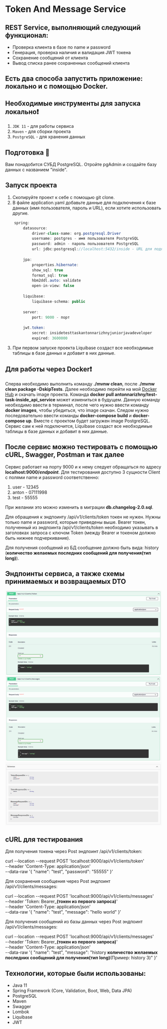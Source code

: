 # Token And Message Service

## REST Service, выполняющий следующий функционал:
- Проверка клиента в базе по name и password
- Генерация, проверка наличия и валидация JWT токена
- Сохранение сообщений от клиента
- Вывод списка ранее сохраненных сообщений клиента

## Есть два способа запустить приложение: локально и с помощью Docker.

## Необходимые инструменты для запуска локально❗
1. `JDK 11` - для работы сервиса
2. `Maven` - для сборки проекта
3. `PostgreSQL` - для хранения данных

## Подготовка 🔨
Вам понадобится СУБД PostgreSQL. Отройте pgAdmin и создайте базу данных с названием "inside".

## Запуск проекта
1. Скопируйте проект к себе с помощью git clone.
2. В файле application.yaml добавьте данные для подключения к базе данных (имя пользователя, пароль и URL), если хотите использовать другие.
```java
    spring:
        datasource:
            driver-class-name: org.postgresql.Driver
            username: postgres - имя пользователя PostgreSQL
            password: admin - пароль пользователя PostgreSQL
            url: jdbc:postgresql://localhost:5432/inside - URL для подключения к базе даныых (добавьте порт и адрес, если у Вас другие)

        jpa:
            properties.hibernate:
            show_sql: true
            format_sql: true
            hbm2ddl.auto: validate
            open-in-view: false

        liquibase:
            liquibase-schema: public

        server:
            port: 9000 - порт

        jwt.token:
            secret: insidetesttaskantonnarizhnyjuniorjavadeveloper
            expired: 3600000
```
3. При первом запуске проекта Liquibase создаст все необходимые таблицы в базе данных и добавит в них данные.

## Для работы через Docker❗
Сперва необходимо выполнить команду **./mvnw clean**, после **./mvnw clean package -DskipTests**.
Далее необходимо перейти на мой [Docker Hub](https://hub.docker.com/u/antonnarizhny) и скачать image проекта. 
Команда **docker pull antonnarizhny/test-task-inside_api_service** может измениться в будущем.
Данную команду необходимо ввести в терминал, после чего нужно ввести команду **docker images**, чтобы убедиться, что image скачан.
Следом нужно последовательно ввести команды **docker-compose build** и **docker-compose up**.
Вместе с проектом будет загружен image PostgreSQL. Сервис сам к ней подключится, Liquibase создаст все необходимые таблицы в базе данных и добавит в них данные.

## После сервис можно тестировать с помощью cURL, Swagger, Postman и так далее
Сервис работает на порту 9000 и к нему следует обращаться по адресу **localhost:9000/_endpoint_**.
Для тестирования доступно 3 сущности Client c полями name и password соответственно:
1. user - 12345
2. anton - 07111998
3. test - 55555

При желании это можно изменить в миграции **db.changelog-2.0.sql**.

Для обращения к эндпоинту /api/v1/clients/token токен не нужен. Нужны только name и password, которые приведены выше.
Bearer токен, полученный из эндпоинта /api/v1/clients/token необходимо указывать в заголовках запроса с ключом Token (между Bearer и токеном должно быть нижнее подчеркивание).

Для получения сообщений из БД сообщение должно быть вида: history (**количество желаемых последних сообщений для получения(тип long)**).

## Эндпоинты сервиса, а также схемы принимаемых и возвращаемых DTO
![Image of Maint](documentation/token_POST_endpoint.png)
![Image of Maint](documentation/messages_POST_endpoint.png)
![Image of Maint](documentation/schemas.png)

## cURL для тестирования
Для получения токена через Post эндпоинт /api/v1/clients/token:

curl --location --request POST 'localhost:9000/api/v1/clients/token' \
--header 'Content-Type: application/json' \
--data-raw '{
"name": "test",
"password": "55555"
}'

Для сохранения сообщения через Post эндпоинт /api/v1/clients/messages:

curl --location --request POST 'localhost:9000/api/v1/clients/messages' \
--header 'Token: Bearer_**(токен из первого запроса)**' \
--header 'Content-Type: application/json' \
--data-raw '{
"name": "test",
"message": "hello world"
}'

Для получения сообщений из базы данных через Post эндпоинт /api/v1/clients/messages:

curl --location --request POST 'localhost:9000/api/v1/clients/messages' \
--header 'Token: Bearer_**(токен из первого запроса)**' \
--header 'Content-Type: application/json' \
--data-raw '{
"name": "test",
"message": "history **количество желаемых последних сообщений для получения(тип long)**(Пример: history 3)"
}'

## **Технологии, которые были использованы**:
* Java 11
* Spring Framework (Core, Validation, Boot, Web, Data JPA)
* PostgreSQL
* Maven
* Swagger
* Lombok
* Liquibase
* JWT